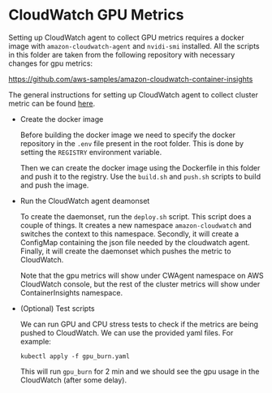 # CloudWatch GPU Metrics

Setting up CloudWatch agent to collect GPU metrics requires a docker image with `amazon-cloudwatch-agent` and `nvidi-smi` installed. All the scripts in this folder are taken from the following repository with necessary changes for gpu metrics:

https://github.com/aws-samples/amazon-cloudwatch-container-insights

The general instructions for setting up CloudWatch agent to collect cluster metric can be found [here](https://docs.aws.amazon.com/AmazonCloudWatch/latest/monitoring/Container-Insights-setup-metrics.html).

- Create the docker image

    Before building the docker image we need to specify the docker repository in the `.env` file present in the root folder. This is done by setting the `REGISTRY` environment variable.
    
    Then we can create the docker image using the Dockerfile in this folder and push it to the registry. Use the `build.sh` and `push.sh` scripts to build and push the image.

- Run the CloudWatch agent deamonset

    To create the daemonset, run the `deploy.sh` script. This script does a couple of things. It creates a new namespace `amazon-cloudwatch` and switches the context to this namespace. Secondly, it will create a ConfigMap containing the json file needed by the cloudwatch agent. Finally, it will create the daemonset which pushes the metric to CloudWatch.

    Note that the gpu metrics will show under CWAgent namespace on AWS CloudWatch console, but the rest of the cluster metrics will show under ContainerInsights namespace.

- (Optional) Test scripts

    We can run GPU and CPU stress tests to check if the metrics are being pushed to CloudWatch. We can use the provided yaml files. For example:

    `kubectl apply -f gpu_burn.yaml`

    This will run `gpu_burn` for 2 min and we should see the gpu usage in the CloudWatch (after some delay).
